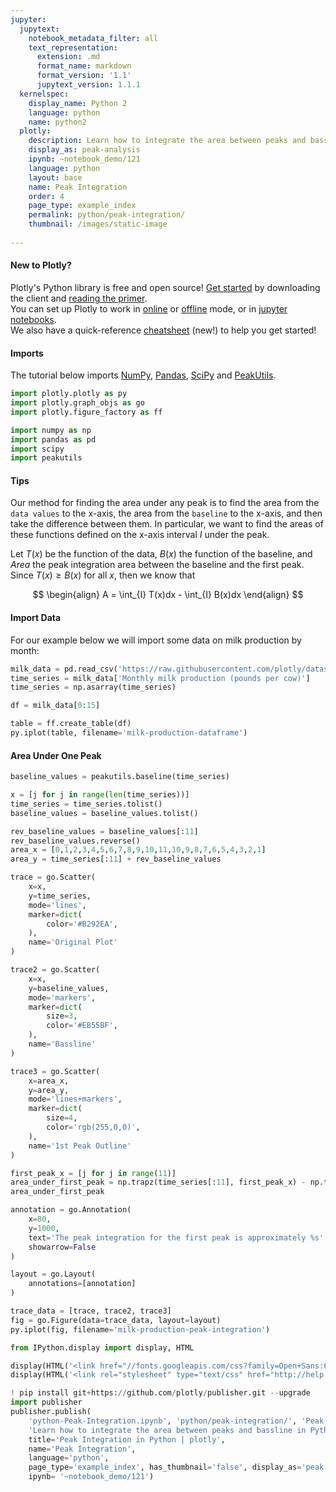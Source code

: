 ```yaml
---
jupyter:
  jupytext:
    notebook_metadata_filter: all
    text_representation:
      extension: .md
      format_name: markdown
      format_version: '1.1'
      jupytext_version: 1.1.1
  kernelspec:
    display_name: Python 2
    language: python
    name: python2
  plotly:
    description: Learn how to integrate the area between peaks and bassline in Python.
    display_as: peak-analysis
    ipynb: ~notebook_demo/121
    language: python
    layout: base
    name: Peak Integration
    order: 4
    page_type: example_index
    permalink: python/peak-integration/
    thumbnail: /images/static-image
    
---
```


#### New to Plotly?
Plotly's Python library is free and open source! [Get started](https://plot.ly/python/getting-started/) by downloading the client and [reading the primer](https://plot.ly/python/getting-started/).
<br>You can set up Plotly to work in [online](https://plot.ly/python/getting-started/#initialization-for-online-plotting) or [offline](https://plot.ly/python/getting-started/#initialization-for-offline-plotting) mode, or in [jupyter notebooks](https://plot.ly/python/getting-started/#start-plotting-online).
<br>We also have a quick-reference [cheatsheet](https://images.plot.ly/plotly-documentation/images/python_cheat_sheet.pdf) (new!) to help you get started!


#### Imports
The tutorial below imports [NumPy](http://www.numpy.org/), [Pandas](https://plot.ly/pandas/intro-to-pandas-tutorial/), [SciPy](https://www.scipy.org/) and [PeakUtils](http://pythonhosted.org/PeakUtils/).

```python
import plotly.plotly as py
import plotly.graph_objs as go
import plotly.figure_factory as ff

import numpy as np
import pandas as pd
import scipy
import peakutils
```

#### Tips
Our method for finding the area under any peak is to find the area from the `data values` to the x-axis, the area from the `baseline` to the x-axis, and then take the difference between them. In particular, we want to find the areas of these functions defined on the x-axis interval $I$ under the peak.

Let $T(x)$ be the function of the data, $B(x)$ the function of the baseline, and $Area$ the peak integration area between the baseline and the first peak. Since $T(x) \geq B(x)$ for all $x$, then we know that

$$
\begin{align}
A = \int_{I} T(x)dx - \int_{I} B(x)dx
\end{align}
$$


#### Import Data
For our example below we will import some data on milk production by month:

```python
milk_data = pd.read_csv('https://raw.githubusercontent.com/plotly/datasets/master/monthly-milk-production-pounds.csv')
time_series = milk_data['Monthly milk production (pounds per cow)']
time_series = np.asarray(time_series)

df = milk_data[0:15]

table = ff.create_table(df)
py.iplot(table, filename='milk-production-dataframe')
```

#### Area Under One Peak

```python
baseline_values = peakutils.baseline(time_series)

x = [j for j in range(len(time_series))]
time_series = time_series.tolist()
baseline_values = baseline_values.tolist()

rev_baseline_values = baseline_values[:11]
rev_baseline_values.reverse()
area_x = [0,1,2,3,4,5,6,7,8,9,10,11,10,9,8,7,6,5,4,3,2,1]
area_y = time_series[:11] + rev_baseline_values

trace = go.Scatter(
    x=x,
    y=time_series,
    mode='lines',
    marker=dict(
        color='#B292EA',
    ),
    name='Original Plot'
)

trace2 = go.Scatter(
    x=x,
    y=baseline_values,
    mode='markers',
    marker=dict(
        size=3,
        color='#EB55BF',
    ),
    name='Bassline'
)

trace3 = go.Scatter(
    x=area_x,
    y=area_y,
    mode='lines+markers',
    marker=dict(
        size=4,
        color='rgb(255,0,0)',
    ),
    name='1st Peak Outline'
)

first_peak_x = [j for j in range(11)]
area_under_first_peak = np.trapz(time_series[:11], first_peak_x) - np.trapz(baseline_values[:11], first_peak_x)
area_under_first_peak

annotation = go.Annotation(
    x=80,
    y=1000,
    text='The peak integration for the first peak is approximately %s' % (area_under_first_peak),
    showarrow=False
)

layout = go.Layout(
    annotations=[annotation]
)

trace_data = [trace, trace2, trace3]
fig = go.Figure(data=trace_data, layout=layout)
py.iplot(fig, filename='milk-production-peak-integration')
```

```python
from IPython.display import display, HTML

display(HTML('<link href="//fonts.googleapis.com/css?family=Open+Sans:600,400,300,200|Inconsolata|Ubuntu+Mono:400,700" rel="stylesheet" type="text/css" />'))
display(HTML('<link rel="stylesheet" type="text/css" href="http://help.plot.ly/documentation/all_static/css/ipython-notebook-custom.css">'))

! pip install git+https://github.com/plotly/publisher.git --upgrade
import publisher
publisher.publish(
    'python-Peak-Integration.ipynb', 'python/peak-integration/', 'Peak Integration | plotly',
    'Learn how to integrate the area between peaks and bassline in Python.',
    title='Peak Integration in Python | plotly',
    name='Peak Integration',
    language='python',
    page_type='example_index', has_thumbnail='false', display_as='peak-analysis', order=4,
    ipynb= '~notebook_demo/121')
```

```python

```
